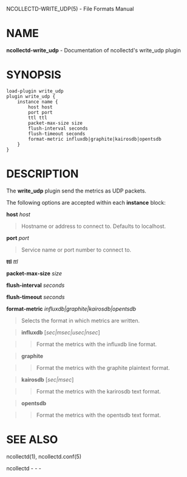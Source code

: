 NCOLLECTD-WRITE\_UDP(5) - File Formats Manual

# NAME

**ncollectd-write\_udp** - Documentation of ncollectd's write\_udp plugin

# SYNOPSIS

	load-plugin write_udp
	plugin write_udp {
	    instance name {
	        host host
	        port port
	        ttl ttl
	        packet-max-size size
	        flush-interval seconds
	        flush-timeout seconds
	        format-metric influxdb|graphite|kairosdb|opentsdb
	    }
	}

# DESCRIPTION

The **write\_udp** plugin send the metrics as UDP packets.

The following options are accepted within each **instance** block:

**host** *host*

> Hostname or address to connect to.
> Defaults to localhost.

**port** *port*

> Service name or port number to connect to.

**ttl** *ttl*

**packet-max-size** *size*

**flush-interval** *seconds*

**flush-timeout** *seconds*

**format-metric** *influxdb|graphite|kairosdb|opentsdb*

> Selects the format in which metrics are written.

> **influxdb** \[*sec|msec|usec|nsec*]

> > Format the metrics with the influxdb line format.

> **graphite**

> > Format the metrics with the graphite plaintext format.

> **kairosdb** \[*sec|msec*]

> > Format the metrics with the karirosdb text format.

> **opentsdb**

> > Format the metrics with the opentsdb text format.

# SEE ALSO

ncollectd(1),
ncollectd.conf(5)

ncollectd - - -
